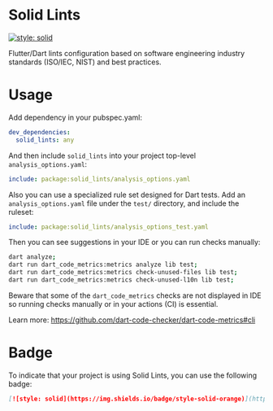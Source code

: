 # Solid Lints
[![style: solid](https://img.shields.io/badge/style-solid-orange)](https://pub.dev/packages/solid_lints)

Flutter/Dart lints configuration based on software engineering industry standards (ISO/IEC, NIST) and best practices.

# Usage

Add dependency in your pubspec.yaml:

```yaml
dev_dependencies:
  solid_lints: any
```

And then include `solid_lints` into your project top-level `analysis_options.yaml`:

```yaml
include: package:solid_lints/analysis_options.yaml
```

Also you can use a specialized rule set designed for Dart tests.
Add an `analysis_options.yaml` file under the `test/` directory, and include the ruleset:

```yaml
include: package:solid_lints/analysis_options_test.yaml
```

Then you can see suggestions in your IDE or you can run checks manually:

```bash
dart analyze;
dart run dart_code_metrics:metrics analyze lib test;
dart run dart_code_metrics:metrics check-unused-files lib test;
dart run dart_code_metrics:metrics check-unused-l10n lib test;

```
Beware that some of the `dart_code_metrics` checks are not displayed in IDE so running checks 
manually or in your actions (CI) is essential.

Learn more: https://github.com/dart-code-checker/dart-code-metrics#cli
# Badge

To indicate that your project is using Solid Lints, you can use the following badge:

```markdown
[![style: solid](https://img.shields.io/badge/style-solid-orange)](https://pub.dev/packages/solid_lints)
```
